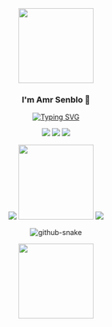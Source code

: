 <div align="center">
    <img src="https://media.tenor.com/qLMpwF42khIAAAAi/hi-brown.gif" width="150" loop>
</div>
<h3 align="center">I'm Amr Senblo 🌟</h3>

<div align="center">
    <a href="https://git.io/typing-svg"><img src="https://readme-typing-svg.demolab.com?font=Fira+Code&weight=400&size=20&duration=1700&color=0ED3EB&center=true&vCenter=true&multiline=true&repeat=true&width=435&height=120&lines=Senior+Student%F0%9F%8E%93;Competitive+Programmer%F0%9F%91%A8%E2%80%8D%F0%9F%92%BB;Node+Js+Developer%F0%9F%91%BE;React+Developer%F0%9F%9A%80" alt="Typing SVG" /></a>
</div>



<p align="center">
<a href="https://www.linkedin.com/in/amr-senblo-0b8455224/" target="_blank"><img src="https://img.shields.io/badge/-AmrSenblo-blue?style=flat-square&logo=Linkedin&logoColor=white&link=https://linkedin.com/in/AmrSenblo/"></a>
<a href="https://codeforces.com/profile/AmrSenblo" target="_blank"><img src="https://img.shields.io/badge/Codeforces-AmrSenblo-red?logo=codeforces&logoColor=white&message=Solving%20Problems&"></a>
<a href="https://github.com/Amr-Senblo"><img src="https://img.shields.io/github/followers/Amr-Senblo?label=follow&style=social"></a>
</p>




 <p align="center">
 <img src="https://github-readme-stats.vercel.app/api/top-langs/?username=Amr-Senblo&layout=compact&theme=transparent&hide_border=true&border_radius=0&card_width=35&text_color=0ED3EB&title_color=0ED3EB" />
 <img src="https://media.tenor.com/cK-FKS3X5SAAAAAi/awesome-gojill.gif" width="150" loop>
    
 <img src="https://github-readme-streak-stats.herokuapp.com?user=Amr-Senblo&theme=transparent&hide_border=true&border_radius=0&date_format=%5BY.%5Dn.j&mode=weekly&card_width=350&ring=E11EEB&fire=FFA721&stroke=0ED3EB&currStreakNum=0ED3EB&sideNums=0ED3EB&sideLabels=FFA721&dates=EB545400&currStreakLabel=0ED3EB" />

</p>

<p align="center">
<picture>
  <source media="(prefers-color-scheme: dark)" srcset="https://github.com/Amr-Senblo/Amr-Senblo/blob/output/colorful4.svg" />
  <source media="(prefers-color-scheme: light)" srcset="https://github.com/Amr-Senblo/Amr-Senblo/blob/output/colorful4.svg" />
  <img alt="github-snake" src="colorful4.svg" />
</picture>
</p>
<p align="center">
<p align="center">
    <img src="https://media.tenor.com/JwPW0tw69vAAAAAi/cargando-loading.gif" width="150" loop>
</p>
</p>

